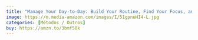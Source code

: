 ```yaml
---
title: "Manage Your Day-to-Day: Build Your Routine, Find Your Focus, and Sharpen Your Creative Mind"
image: https://m.media-amazon.com/images/I/51gpnuHI4-L.jpg
categories: [Métodos / Outros]
buy: https://amzn.to/3bmf58k
---
```

